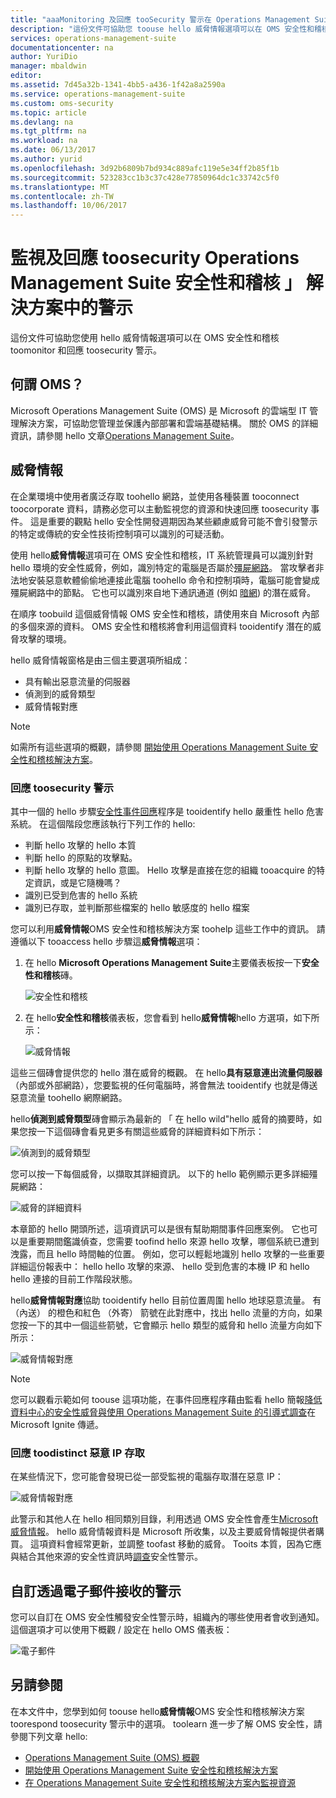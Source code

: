 ```yaml
---
title: "aaaMonitoring 及回應 tooSecurity 警示在 Operations Management Suite 安全性和稽核解決方案 |Microsoft 文件"
description: "這份文件可協助您 toouse hello 威脅情報選項可以在 OMS 安全性和稽核 toomonitor，以及回應 toosecurity 警示。"
services: operations-management-suite
documentationcenter: na
author: YuriDio
manager: mbaldwin
editor: 
ms.assetid: 7d45a32b-1341-4bb5-a436-1f42a8a2590a
ms.service: operations-management-suite
ms.custom: oms-security
ms.topic: article
ms.devlang: na
ms.tgt_pltfrm: na
ms.workload: na
ms.date: 06/13/2017
ms.author: yurid
ms.openlocfilehash: 3d92b6809b7bd934c889afc119e5e34ff2b85f1b
ms.sourcegitcommit: 523283cc1b3c37c428e77850964dc1c33742c5f0
ms.translationtype: MT
ms.contentlocale: zh-TW
ms.lasthandoff: 10/06/2017
---
```

# <a name="monitoring-and-responding-toosecurity-alerts-in-operations-management-suite-security-and-audit-solution"></a>監視及回應 toosecurity Operations Management Suite 安全性和稽核 」 解決方案中的警示
這份文件可協助您使用 hello 威脅情報選項可以在 OMS 安全性和稽核 toomonitor 和回應 toosecurity 警示。

## <a name="what-is-oms"></a>何謂 OMS？
Microsoft Operations Management Suite (OMS) 是 Microsoft 的雲端型 IT 管理解決方案，可協助您管理並保護內部部署和雲端基礎結構。 關於 OMS 的詳細資訊，請參閱 hello 文章[Operations Management Suite](https://technet.microsoft.com/library/mt484091.aspx)。

## <a name="threat-intelligence"></a>威脅情報
在企業環境中使用者廣泛存取 toohello 網路，並使用各種裝置 tooconnect toocorporate 資料，請務必您可以主動監視您的資源和快速回應 toosecurity 事件。 這是重要的觀點 hello 安全性開發週期因為某些顧慮威脅可能不會引發警示的特定或傳統的安全性技術控制項可以識別的可疑活動。 

使用 hello**威脅情報**選項可在 OMS 安全性和稽核，IT 系統管理員可以識別針對 hello 環境的安全性威脅，例如，識別特定的電腦是否屬於[殭屍網路](https://www.microsoft.com/security/sir/story/default.aspx#!botnetsection)。 當攻擊者非法地安裝惡意軟體偷偷地連接此電腦 toohello 命令和控制項時，電腦可能會變成殭屍網路中的節點。 它也可以識別來自地下通訊通道 (例如 [暗網](https://www.microsoft.com/security/sir/story/default.aspx#!botnetsection_honeypots_darkents)) 的潛在威脅。 

在順序 toobuild 這個威脅情報 OMS 安全性和稽核，請使用來自 Microsoft 內部的多個來源的資料。 OMS 安全性和稽核將會利用這個資料 tooidentify 潛在的威脅攻擊的環境。

hello 威脅情報窗格是由三個主要選項所組成：

* 具有輸出惡意流量的伺服器
* 偵測到的威脅類型
* 威脅情報對應

> [!NOTE]
> 如需所有這些選項的概觀，請參閱 [開始使用 Operations Management Suite 安全性和稽核解決方案](oms-security-getting-started.md)。
> 
> 

### <a name="responding-toosecurity-alerts"></a>回應 toosecurity 警示
其中一個的 hello 步驟[安全性事件回應](https://technet.microsoft.com/library/cc512623.aspx)程序是 tooidentify hello 嚴重性 hello 危害系統。 在這個階段您應該執行下列工作的 hello:

* 判斷 hello 攻擊的 hello 本質
* 判斷 hello 的原點的攻擊點。
* 判斷 hello 攻擊的 hello 意圖。 Hello 攻擊是直接在您的組織 tooacquire 的特定資訊，或是它隨機嗎？
* 識別已受到危害的 hello 系統
* 識別已存取，並判斷那些檔案的 hello 敏感度的 hello 檔案

您可以利用**威脅情報**OMS 安全性和稽核解決方案 toohelp 這些工作中的資訊。 請遵循以下 tooaccess hello 步驟這**威脅情報**選項：

1. 在 hello **Microsoft Operations Management Suite**主要儀表板按一下**安全性和稽核**磚。
   
    ![安全性和稽核](./media/oms-security-responding-alerts/oms-security-responding-alerts-fig1.png)
2. 在 hello**安全性和稽核**儀表板，您會看到 hello**威脅情報**hello 方選項，如下所示：
   
    ![威脅情報](./media/oms-security-responding-alerts/oms-security-responding-alerts-fig2-ga.png)

這些三個磚會提供您的 hello 潛在威脅的概觀。 在 hello**具有惡意連出流量伺服器**（內部或外部網路），您要監視的任何電腦時，將會無法 tooidentify 也就是傳送惡意流量 toohello 網際網路。 

hello**偵測到威脅類型**磚會顯示為最新的 「 在 hello wild"hello 威脅的摘要時，如果您按一下這個磚會看見更多有關這些威脅的詳細資料如下所示：

![偵測到的威脅類型](./media/oms-security-responding-alerts/oms-security-responding-alerts-fig3.png)

您可以按一下每個威脅，以擷取其詳細資訊。 以下的 hello 範例顯示更多詳細殭屍網路：

![威脅的詳細資料](./media/oms-security-responding-alerts/oms-security-responding-alerts-fig4.png)

本章節的 hello 開頭所述，這項資訊可以是很有幫助期間事件回應案例。 它也可以是重要期間鑑識偵查，您需要 toofind hello 來源 hello 攻擊，哪個系統已遭到洩露，而且 hello 時間軸的位置。 例如，您可以輕鬆地識別 hello 攻擊的一些重要詳細這份報表中： hello hello 攻擊的來源、 hello 受到危害的本機 IP 和 hello hello 連接的目前工作階段狀態。 

hello**威脅情報對應**協助 tooidentify hello 目前位置周圍 hello 地球惡意流量。 有 （內送） 的橙色和紅色 （外寄） 箭號在此對應中，找出 hello 流量的方向，如果您按一下的其中一個這些箭號，它會顯示 hello 類型的威脅和 hello 流量方向如下所示：

![威脅情報對應](./media/oms-security-responding-alerts/oms-security-responding-alerts-fig5.png)

> [!NOTE]
> 您可以觀看示範如何 toouse 這項功能，在事件回應程序藉由監看 hello 簡報[降低資料中心的安全性威脅與使用 Operations Management Suite 的引導式調查](https://myignite.microsoft.com/videos/5000)在 Microsoft Ignite 傳遞。
> 

### <a name="responding-toodistinct-malicious-ip-accessed"></a>回應 toodistinct 惡意 IP 存取
在某些情況下，您可能會發現已從一部受監視的電腦存取潛在惡意 IP：

![威脅情報對應](./media/oms-security-responding-alerts/oms-security-responding-alerts-fig6.png)

此警示和其他人在 hello 相同類別目錄，利用透過 OMS 安全性會產生[Microsoft 威脅情報](https://youtu.be/O4WtxgUrDc8)。 hello 威脅情報資料是 Microsoft 所收集，以及主要威脅情報提供者購買。 這項資料會經常更新，並調整 toofast 移動的威脅。 Tooits 本質，因為它應與結合其他來源的安全性資訊時[調查](https://blogs.technet.microsoft.com/msoms/2016/12/08/investigating-suspicious-activity-in-a-hybrid-cloud-with-oms-security/)安全性警示。 

## <a name="customize-alerts-received-via-e-mail"></a>自訂透過電子郵件接收的警示

您可以自訂在 OMS 安全性觸發安全性警示時，組織內的哪些使用者會收到通知。 這個選項才可以使用下概觀 / 設定在 hello OMS 儀表板：

![電子郵件](./media/oms-security-responding-alerts/oms-security-responding-alerts-fig7.png)

## <a name="see-also"></a>另請參閱
在本文件中，您學到如何 toouse hello**威脅情報**OMS 安全性和稽核解決方案 toorespond toosecurity 警示中的選項。 toolearn 進一步了解 OMS 安全性，請參閱下列文章 hello:

* [Operations Management Suite (OMS) 概觀](operations-management-suite-overview.md)
* [開始使用 Operations Management Suite 安全性和稽核解決方案](oms-security-getting-started.md)
* [在 Operations Management Suite 安全性和稽核解決方案內監視資源](oms-security-monitoring-resources.md)

